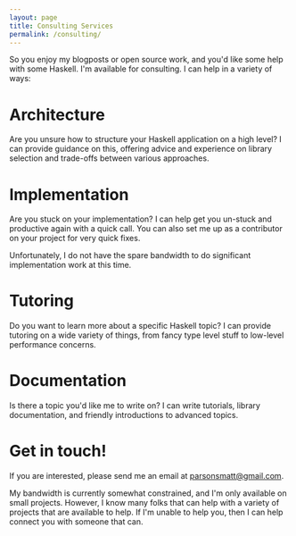 ```yaml
---
layout: page
title: Consulting Services
permalink: /consulting/
---
```


So you enjoy my blogposts or open source work, and you'd like some help with some Haskell.
I'm available for consulting.
I can help in a variety of ways:

# Architecture

Are you unsure how to structure your Haskell application on a high level?
I can provide guidance on this, offering advice and experience on library selection and trade-offs between various approaches.

# Implementation

Are you stuck on your implementation?
I can help get you un-stuck and productive again with a quick call.
You can also set me up as a contributor on your project for very quick fixes.

Unfortunately, I do not have the spare bandwidth to do significant implementation work at this time.

# Tutoring

Do you want to learn more about a specific Haskell topic?
I can provide tutoring on a wide variety of things, from fancy type level stuff to low-level performance concerns.

# Documentation

Is there a topic you'd like me to write on?
I can write tutorials, library documentation, and friendly introductions to advanced topics.

# Get in touch!

If you are interested, please send me an email at <a href="mailto:parsonsmatt+consult@gmail.com">parsonsmatt@gmail.com</a>.

My bandwidth is currently somewhat constrained, and I'm only available on small projects.
However, I know many folks that can help with a variety of projects that are available to help.
If I'm unable to help you, then I can help connect you with someone that can.

